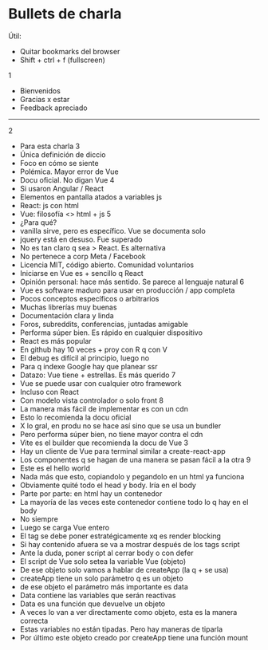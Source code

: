 # Bullets de charla

Útil:
- Quitar bookmarks del browser
- Shift + ctrl + f (fullscreen)

1
- Bienvenidos
- Gracias x estar
- Feedback apreciado
------
2
- Para esta charla
3
- Única definición de diccio
- Foco en cómo se siente
- Polémica. Mayor error de Vue
- Docu oficial. No digan Vue
4
- Si usaron Angular / React
- Elementos en pantalla atados a variables js
- React: js con html
- Vue: filosofía &lt;&gt; html + js
5
- ¿Para qué?
- vanilla sirve, pero es específico. Vue se documenta solo
- jquery está en desuso. Fue superado
- No es tan claro q sea > React. Es alternativa
- No pertenece a corp Meta / Facebook
- Licencia MIT, código abierto. Comunidad voluntarios
- Iniciarse en Vue es + sencillo q React
- Opinión personal: hace más sentido. Se parece al lenguaje natural
6
- Vue es software maduro para usar en producción / app completa
- Pocos conceptos específicos o arbitrarios
- Muchas librerías muy buenas
- Documentación clara y linda
- Foros, subreddits, conferencias, juntadas amigable
- Performa súper bien. Es rápido en cualquier dispositivo
- React es más popular
- En github hay 10 veces + proy con R q con V
- El debug es difícil al principio, luego no
- Para q indexe Google hay que planear ssr
- Datazo: Vue tiene + estrellas. Es más querido
7
- Vue se puede usar con cualquier otro framework
- Incluso con React
- Con modelo vista controlador o solo front
8
- La manera más fácil de implementar es con un cdn
- Esto lo recomienda la docu oficial
- X lo gral, en produ no se hace así sino que se usa un bundler
- Pero performa súper bien, no tiene mayor contra el cdn
- Vite es el builder que recomienda la docu de Vue 3
- Hay un cliente de Vue para terminal similar a create-react-app
- Los componentes q se hagan de una manera se pasan fácil a la otra
9
- Este es el hello world
- Nada más que esto, copiandolo y pegandolo en un html ya funciona
- Obviamente quité todo el head y body. Iría en el body
- Parte por parte: en html hay un contenedor
- La mayoría de las veces este contenedor contiene todo lo q hay en el body
- No siempre
- Luego se carga Vue entero
- El tag se debe poner estratégicamente xq es render blocking
- Si hay contenido afuera se va a mostrar después de los tags script
- Ante la duda, poner script al cerrar body o con defer
- El script de Vue solo setea la variable Vue (objeto)
- De ese objeto solo vamos a hablar de createApp (la q + se usa)
- createApp tiene un solo parámetro q es un objeto
- de ese objeto el parámetro más importante es data
- Data contiene las variables que serán reactivas
- Data es una función que devuelve un objeto
- A veces lo van a ver directamente como objeto, esta es la manera correcta
- Estas variables no están tipadas. Pero hay maneras de tiparla
- Por último este objeto creado por createApp tiene una función mount




